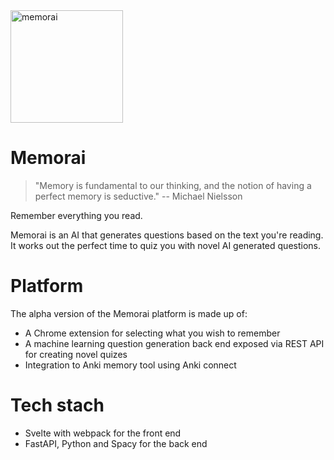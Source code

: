 
 <img src="https://raw.githubusercontent.com/humanloop/memorai/master/webpack-extension/src/img/icon-192.png" width="180" alt="memorai"> 
 
# Memorai

> "Memory is fundamental to our thinking, and the notion of having a perfect memory is seductive." -- Michael Nielsson

Remember everything you read.

Memorai is an AI that generates questions based on the text you're reading. It works out the perfect time to quiz you with novel AI generated questions.

# Platform
The alpha version of the Memorai platform is made up of:
 * A Chrome extension for selecting what you wish to remember
 * A machine learning question generation back end exposed via REST API for creating novel quizes 
 * Integration to Anki memory tool using Anki connect

# Tech stach
 - Svelte with webpack for the front end
 - FastAPI, Python and Spacy for the back end
